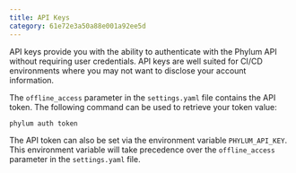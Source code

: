 ```yaml
---
title: API Keys
category: 61e72e3a50a88e001a92ee5d
---
```


API keys provide you with the ability to authenticate with the Phylum API without requiring user credentials. API keys are well suited for CI/CD environments where you may not want to disclose your account information.

The `offline_access` parameter in the `settings.yaml` file contains the API token. The following command can be used to retrieve your token value:  
```sh
phylum auth token
```

The API token can also be set via the environment variable `PHYLUM_API_KEY`. This environment variable will take precedence over the `offline_access` parameter in the `settings.yaml` file.